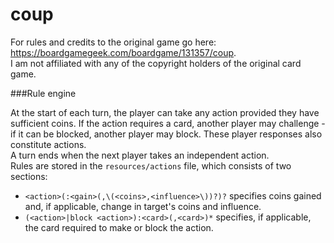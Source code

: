 # coup

For rules and credits to the original game go here: https://boardgamegeek.com/boardgame/131357/coup.   
I am not affiliated with any of the copyright holders of the original card game.  

###Rule engine

At the start of each turn, the player can take any action provided they have sufficient coins. If the action requires a
card, another player may challenge - if it can be blocked, another player may block. These player responses also constitute
actions.  
A turn ends when the next player takes an independent action.  
Rules are stored in the ```resources/actions``` file, which consists of two sections:  
- ```<action>(:<gain>(,\(<coins>,<influence>\))?)?``` specifies coins gained and, if applicable, change in target's coins and influence.
- ```(<action>|block <action>):<card>(,<card>)*``` specifies, if applicable, the card required to make or block the action.

